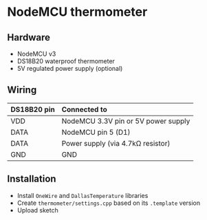 # NodeMCU thermometer


## Hardware

* NodeMCU v3
* DS18B20 waterproof thermometer
* 5V regulated power supply (optional)



## Wiring

DS18B20 pin | Connected to
------------|:------------
VDD | NodeMCU 3.3V pin or 5V power supply
DATA | NodeMCU pin 5 (D1)
DATA | Power supply (via 4.7kΩ resistor)
GND | GND



## Installation

* Install `OneWire` and `DallasTemperature` libraries
* Create `thermometer/settings.cpp` based on its `.template` version
* Upload sketch

